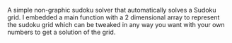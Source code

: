 A simple non-graphic sudoku solver that automatically solves a Sudoku grid. I embedded a main function with a 2 dimensional array to represent the sudoku grid which can be tweaked in any way you want with your own numbers to get a solution of the grid.
